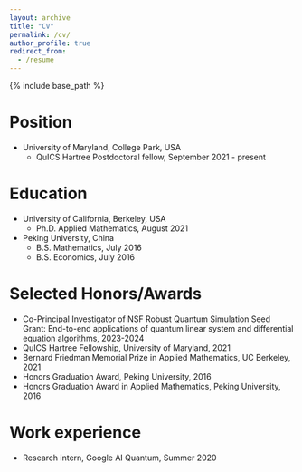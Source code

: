 ```yaml
---
layout: archive
title: "CV"
permalink: /cv/
author_profile: true
redirect_from:
  - /resume
---
```


{% include base_path %}

Position
======
* University of Maryland, College Park, USA
  * QuICS Hartree Postdoctoral fellow, September 2021 - present

Education
======
* University of California, Berkeley, USA
  * Ph.D. Applied Mathematics, August 2021
* Peking University, China
  * B.S. Mathematics, July 2016
  * B.S. Economics, July 2016
 
Selected Honors/Awards
======
* Co-Principal Investigator of NSF Robust Quantum Simulation Seed Grant: End-to-end applications of quantum linear system and differential equation algorithms, 2023-2024
* QuICS Hartree Fellowship, University of Maryland, 2021
* Bernard Friedman Memorial Prize in Applied Mathematics, UC Berkeley, 2021
* Honors Graduation Award, Peking University, 2016
* Honors Graduation Award in Applied Mathematics, Peking University, 2016

Work experience
======
* Research intern, Google AI Quantum, Summer 2020
